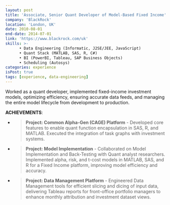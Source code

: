 ```yaml
---
layout: post
title: 'Associate, Senior Quant Developer of Model-Based Fixed Income'
company: 'BlackRock'
location: 'London, UK'
date: 2010-08-01
end-date: 2014-07-01
link: 'https://www.blackrock.com/uk'
skills: >-
      • Data Engineering (Informatic, J2SE/JEE, JavaScript) 
      • Quant Stack (MATLAB, SAS, R, C#) 
      • BI (PowerBI, Tableau, SAP Business Objects) 
      • Scheduling (Autosys)
categories: experience
isPost: true
tags: [experience, data-engineering]
---
```


Worked as a quant developer, implemented fixed-income investment models, optimizing efficiency, ensuring accurate data 
feeds, and managing the entire model lifecycle from development to production.

**ACHIEVEMENTS**:
- > __Project: Common Alpha-Gen (CAGE) Platform__ - Developed core features to enable quant function encapsulation in 
      SAS, R, and MATLAB. Executed the integration of task graphs with investment systems.
- > __Project: Model Implementation__ - Collaborated on Model Implementation and Back-Testing with Quant analyst 
      researchers. Implemented alpha, risk, and t-cost models in MATLAB, SAS, and R for a Fixed Income platform, 
      improving model efficiency and accuracy.
- > __Project: Data Management Platform__ - Engineered Data Management tools for efficient slicing and dicing of 
      input data, delivering Tableau reports for front-office portfolio managers to enhance monthly attribution and 
      investment dataset views.
